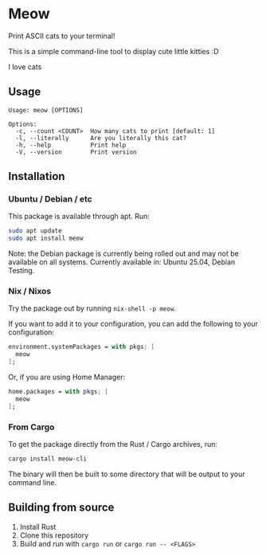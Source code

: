 # Meow

Print ASCII cats to your terminal!

This is a simple command-line tool to display cute little kitties :D

I love cats

## Usage

```
Usage: meow [OPTIONS]

Options:
  -c, --count <COUNT>  How many cats to print [default: 1]
  -l, --literally      Are you literally this cat?
  -h, --help           Print help
  -V, --version        Print version
```

## Installation

### Ubuntu / Debian / etc

This package is available through apt. Run:

```sh
sudo apt update
sudo apt install meow
```

Note: the Debian package is currently being rolled out and may not be available on all systems.
Currently available in: Ubuntu 25.04, Debian Testing.

### Nix / Nixos

Try the package out by running `nix-shell -p meow`.

If you want to add it to your configuration, you can add the following to your configuration:

```nix
environment.systemPackages = with pkgs; [
  meow
];
```

Or, if you are using Home Manager:

```nix
home.packages = with pkgs; [
  meow
];
```

### From Cargo

To get the package directly from the Rust / Cargo archives, run:

```sh
cargo install meow-cli
```

The binary will then be built to some directory that will be output to your command line.

## Building from source

1. Install Rust
1. Clone this repository
1. Build and run with `cargo run` or `cargo run -- <FLAGS>`
